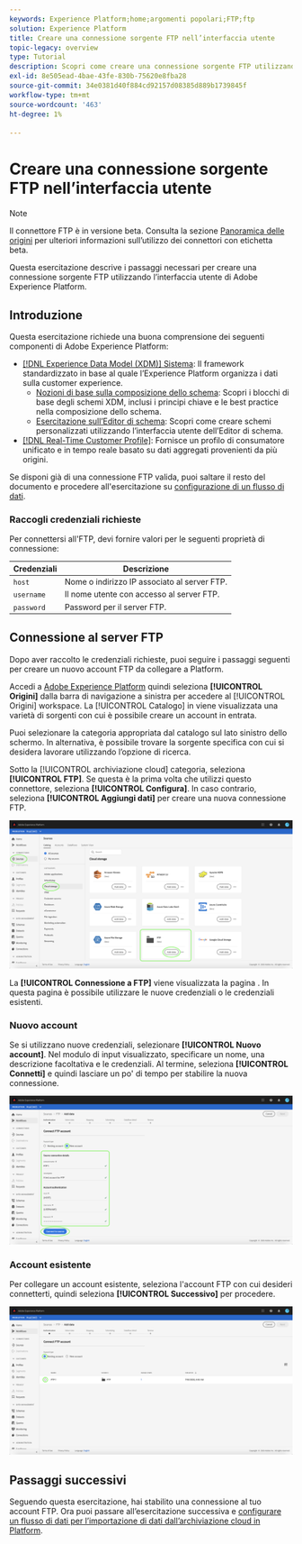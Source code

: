 ```yaml
---
keywords: Experience Platform;home;argomenti popolari;FTP;ftp
solution: Experience Platform
title: Creare una connessione sorgente FTP nell’interfaccia utente
topic-legacy: overview
type: Tutorial
description: Scopri come creare una connessione sorgente FTP utilizzando l’interfaccia utente Adobe Experience Platform.
exl-id: 8e505ead-4bae-43fe-830b-75620e8fba28
source-git-commit: 34e0381d40f884cd92157d08385d889b1739845f
workflow-type: tm+mt
source-wordcount: '463'
ht-degree: 1%

---
```


# Creare una connessione sorgente FTP nell’interfaccia utente

>[!NOTE]
>
>Il connettore FTP è in versione beta. Consulta la sezione [Panoramica delle origini](../../../../home.md#terms-and-conditions) per ulteriori informazioni sull’utilizzo dei connettori con etichetta beta.

Questa esercitazione descrive i passaggi necessari per creare una connessione sorgente FTP utilizzando l’interfaccia utente di Adobe Experience Platform.

## Introduzione

Questa esercitazione richiede una buona comprensione dei seguenti componenti di Adobe Experience Platform:

* [[!DNL Experience Data Model (XDM)] Sistema](../../../../../xdm/home.md): Il framework standardizzato in base al quale l’Experience Platform organizza i dati sulla customer experience.
   * [Nozioni di base sulla composizione dello schema](../../../../../xdm/schema/composition.md): Scopri i blocchi di base degli schemi XDM, inclusi i principi chiave e le best practice nella composizione dello schema.
   * [Esercitazione sull’Editor di schema](../../../../../xdm/tutorials/create-schema-ui.md): Scopri come creare schemi personalizzati utilizzando l’interfaccia utente dell’Editor di schema.
* [[!DNL Real-Time Customer Profile]](../../../../../profile/home.md): Fornisce un profilo di consumatore unificato e in tempo reale basato su dati aggregati provenienti da più origini.

Se disponi già di una connessione FTP valida, puoi saltare il resto del documento e procedere all&#39;esercitazione su [configurazione di un flusso di dati](../../dataflow/batch/cloud-storage.md).

### Raccogli credenziali richieste

Per connettersi all&#39;FTP, devi fornire valori per le seguenti proprietà di connessione:

| Credenziali | Descrizione |
| ---------- | ----------- |
| `host` | Nome o indirizzo IP associato al server FTP. |
| `username` | Il nome utente con accesso al server FTP. |
| `password` | Password per il server FTP. |

## Connessione al server FTP

Dopo aver raccolto le credenziali richieste, puoi seguire i passaggi seguenti per creare un nuovo account FTP da collegare a Platform.

Accedi a [Adobe Experience Platform](https://platform.adobe.com) quindi seleziona **[!UICONTROL Origini]** dalla barra di navigazione a sinistra per accedere al [!UICONTROL Origini] workspace. La [!UICONTROL Catalogo] in viene visualizzata una varietà di sorgenti con cui è possibile creare un account in entrata.

Puoi selezionare la categoria appropriata dal catalogo sul lato sinistro dello schermo. In alternativa, è possibile trovare la sorgente specifica con cui si desidera lavorare utilizzando l’opzione di ricerca.

Sotto la [!UICONTROL archiviazione cloud] categoria, seleziona **[!UICONTROL FTP]**. Se questa è la prima volta che utilizzi questo connettore, seleziona **[!UICONTROL Configura]**. In caso contrario, seleziona **[!UICONTROL Aggiungi dati]** per creare una nuova connessione FTP.

![catalogo](../../../../images/tutorials/create/ftp/catalog.png)

La **[!UICONTROL Connessione a FTP]** viene visualizzata la pagina . In questa pagina è possibile utilizzare le nuove credenziali o le credenziali esistenti.

### Nuovo account

Se si utilizzano nuove credenziali, selezionare **[!UICONTROL Nuovo account]**. Nel modulo di input visualizzato, specificare un nome, una descrizione facoltativa e le credenziali. Al termine, seleziona **[!UICONTROL Connetti]** e quindi lasciare un po&#39; di tempo per stabilire la nuova connessione.

![nuovo](../../../../images/tutorials/create/ftp/new.png)

### Account esistente

Per collegare un account esistente, seleziona l&#39;account FTP con cui desideri connetterti, quindi seleziona **[!UICONTROL Successivo]** per procedere.

![esistente](../../../../images/tutorials/create/ftp/existing.png)

## Passaggi successivi

Seguendo questa esercitazione, hai stabilito una connessione al tuo account FTP. Ora puoi passare all’esercitazione successiva e [configurare un flusso di dati per l’importazione di dati dall’archiviazione cloud in Platform](../../dataflow/batch/cloud-storage.md).

